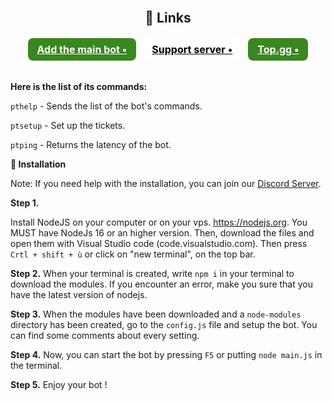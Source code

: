   <br>
    <center>
        <h2>🧷 Links</h2>
        <div class="flex" style="display: flex;justify-content: center;flex-wrap: wrap;">
            <a target="_blank" onclick="trackCampaignWebClick('', 'description');" style="  margin: 2px 5px;
                padding: 8px 15px;
                background-color: #3A871F;
                color: white;
                border-radius: 8px;
                font-size: 16px;
                font-weight: bold;" rel="nofollow" class="blue-btn" href="https://discord.com/oauth2/authorize?client_id=912442038765633597&scope=bot&permissions=805694513"> Add the main bot •</a>
            <a target="_blank" onclick="trackCampaignWebClick('', 'description');" rel="nofollow" style="  margin: 2px 5px;
                padding: 8px 15px;
                background-color: white;
                color: black;
                border-radius: 8px;
                font-size: 16px;
                font-weight: bold;" href="https://discord.gg/D7pq3m3"> Support server •</a>
            <a target="_blank" onclick="trackCampaignWebClick('', 'description');" rel="nofollow" style="  margin: 2px 5px;
                padding: 8px 15px;
                background-color: #3A871F;
                color: white;
                border-radius: 8px;
                font-size: 16px;
                font-weight: bold;" href="https://top.gg/bot/912442038765633597"> Top.gg •</a>
        </div>
    </center>
    
 <br>  
 
<p><strong>Here is the list of its commands: </strong></p>
<p><code>pthelp</code> - Sends the list of the bot's commands.</p>
<p><code>ptsetup</code> - Set up the tickets.</p>
<p><code>ptping</code> - Returns the latency of the bot.</p>
 
**📁 Installation**

Note: If you need help with the installation, you can join our [Discord Server](https://discord.gg/D7pq3m3).

__Step 1.__

Install NodeJS on your computer or on your vps. https://nodejs.org. You MUST have NodeJs 16 or an higher version.
Then, download the files and open them with Visual Studio code (code.visualstudio.com). Then press `Crtl + shift + ù` or click on "new terminal", on the top bar.

__Step 2.__
When your terminal is created, write `npm i` in your terminal to download the modules. 
If you encounter an error, make you sure that you have the latest version of nodejs.

__Step 3.__
When the modules have been downloaded and a `node-modules` directory has been created, go to the `config.js` file and setup the bot.
You can find some comments about every setting.

__Step 4.__
Now, you can start the bot by pressing `F5` or putting `node main.js` in the terminal.

__Step 5.__
Enjoy your bot !

